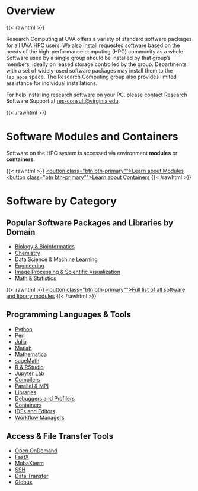 # Overview
{{< rawhtml >}}
<p class="lead">Research Computing at UVA offers a variety of standard software packages for all UVA HPC users. We also install requested software based on the needs of the high-performance computing (HPC) community as a whole. Software used by a single group should be installed by that group’s members, ideally on leased storage controlled by the group. Departments with a set of widely-used software packages may install them to the <code>lsp_apps</code> space. The Research Computing group also provides limited assistance for individual installations.</p>
<p class="lead">For help installing research software on your PC, please contact Research Software Support at <a href="mailto:res-consult@virginia.edu">res-consult@virginia.edu</a>.</p>
{{< /rawhtml >}}

# Software Modules and Containers

Software on the HPC system is accessed via environment **modules** or **containers**.

{{< rawhtml >}}
<a href="/userinfo/hpc/software/modules/"><button class="btn btn-primary"">Learn about Modules</button></a> &nbsp;
<a href="/userinfo/hpc/software/containers/"><button class="btn btn-primary"">Learn about Containers</button></a>
{{< /rawhtml >}}

# Software by Category

## Popular Software Packages and Libraries by Domain

* [Biology & Bioinformatics](/userinfo/hpc/software/bioinformatics)
* [Chemistry](/userinfo/hpc/software/chemistry)
* [Data Science & Machine Learning](/userinfo/hpc/software/machine-learning)
* [Engineering](/userinfo/hpc/software/engineering)
* [Image Processing & Scientific Visualization](/userinfo/hpc/software/imageprocessing)
* [Math & Statistics](/userinfo/hpc/software/math-statistics)

{{< rawhtml >}}
<a href="/userinfo/hpc/software/complete-list/"><button class="btn btn-primary"">Full list of all software and library modules</button></a>
{{< /rawhtml >}}


## Programming Languages & Tools

* [Python](/userinfo/hpc/software/python)
* [Perl](/userinfo/hpc/software/perl)
* [Julia](/userinfo/hpc/software/julia)
* [Matlab](/userinfo/hpc/software/matlab)
* [Mathematica](/userinfo/hpc/software/mathematica)
* [sageMath](/userinfo/hpc/software/sagemath)
* [R & RStudio](/userinfo/hpc/software/r)
* [Jupyter Lab](/userinfo/hpc/software/jupyterlab)
* [Compilers](/userinfo/hpc/software/compilers)
* [Parallel & MPI](/userinfo/hpc/software/mpi)
* [Libraries](/userinfo/hpc/software/libraries)
* [Debuggers and Profilers](/userinfo/hpc/software/debuggers)
* [Containers](/userinfo/hpc/software/containers)
* [IDEs and Editors](/userinfo/hpc/software/ide)
* [Workflow Managers](/userinfo/hpc/software/workflow_managers)

## Access & File Transfer Tools

* [Open OnDemand](/userinfo/hpc/login/#web-based-access)
* [FastX](/userinfo/hpc/login/#remote-desktop-access)
* [MobaXterm](/userinfo/hpc/logintools/mobaxterm/)
* [SSH](/userinfo/hpc/login/#secure-shell-access-ssh)
* [Data Transfer](/userinfo/data-transfer)
* [Globus](/userinfo/globus/)

